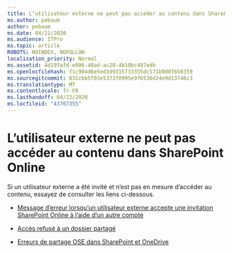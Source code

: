 ```yaml
---
title: L’utilisateur externe ne peut pas accéder au contenu dans SharePoint Online
ms.author: pebaum
author: pebaum
ms.date: 04/21/2020
ms.audience: ITPro
ms.topic: article
ROBOTS: NOINDEX, NOFOLLOW
localization_priority: Normal
ms.assetid: 4d197afd-e806-40ad-ac20-4b10bc497edb
ms.openlocfilehash: f1c994d6e5ed3d9315733355dc571b0d0f656359
ms.sourcegitcommit: 631cbb5f03e5371f0995e976536d24e9d13746c3
ms.translationtype: MT
ms.contentlocale: fr-FR
ms.lasthandoff: 04/22/2020
ms.locfileid: "43767355"
---
```

# <a name="external-user-is-unable-to-access-content-in-sharepoint-online"></a>L’utilisateur externe ne peut pas accéder au contenu dans SharePoint Online

Si un utilisateur externe a été invité et n’est pas en mesure d’accéder au contenu, essayez de consulter les liens ci-dessous.

- [Message d’erreur lorsqu’un utilisateur externe accepte une invitation SharePoint Online à l’aide d’un autre compte](https://docs.microsoft.com/sharepoint/support/sharing-and-permissions/error-when-external-user-accepts-an-invitation-by-using-another-account)

- [Accès refusé à un dossier partagé](https://docs.microsoft.com/sharepoint/support/sharing-and-permissions/cannot-access-shared-folder)

- [Erreurs de partage OSE dans SharePoint et OneDrive](https://docs.microsoft.com/sharepoint/sharepoint-onedrive-error-message)

